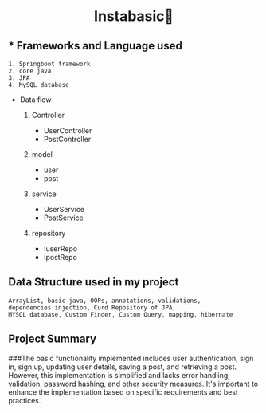 
# <p style="text-align: center;"> Instabasic👋</p>

## * Frameworks and Language used


    1. Springboot framework
    2. core java
    3. JPA
    4. MySQL database


*  Data flow 

    1. Controller
        * UserController
        * PostController

    2. model
        * user
        * post

    3. service
        * UserService
        * PostService

    4. repository
        * IuserRepo
        * IpostRepo

   


## Data Structure used in my project


    ArrayList, basic java, OOPs, annotations, validations, 
    dependencies injection, Curd Repository of JPA,
    MYSQL database, Custom Finder, Custom Query, mapping, hibernate 




## Project Summary
###The basic functionality implemented includes user authentication, sign in, sign up, updating user details, saving a post, and retrieving a post. However, this implementation is simplified and lacks error handling, validation, password hashing, and other security measures. It's important to enhance the implementation based on specific requirements and best practices.
